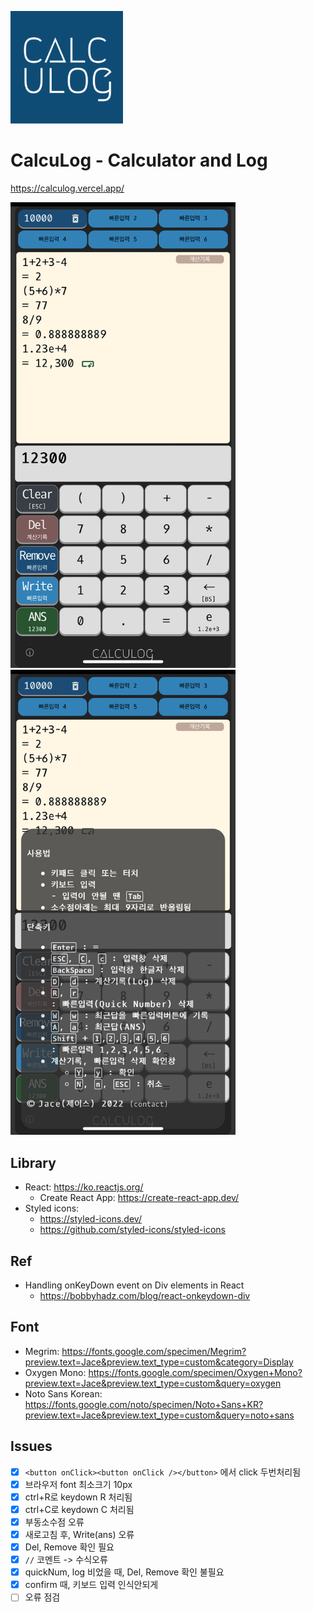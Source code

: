 ![calculog](https://github.com/jacealan/calculog/blob/main/public/apple-touch-icon.png?raw=true)
# CalcuLog - Calculator and Log
https://calculog.vercel.app/

<img src="https://github.com/jacealan/calculog/blob/main/public/capture1.png?raw=true" width="360px" />
<img src="https://github.com/jacealan/calculog/blob/main/public/capture2.png?raw=true" width="360px" />

## Library

- React: https://ko.reactjs.org/
  - Create React App: https://create-react-app.dev/
- Styled icons:
  - https://styled-icons.dev/
  - https://github.com/styled-icons/styled-icons

## Ref

- Handling onKeyDown event on Div elements in React
  - https://bobbyhadz.com/blog/react-onkeydown-div

## Font

- Megrim: https://fonts.google.com/specimen/Megrim?preview.text=Jace&preview.text_type=custom&category=Display
- Oxygen Mono: https://fonts.google.com/specimen/Oxygen+Mono?preview.text=Jace&preview.text_type=custom&query=oxygen
- Noto Sans Korean: https://fonts.google.com/noto/specimen/Noto+Sans+KR?preview.text=Jace&preview.text_type=custom&query=noto+sans

## Issues

- [x] `<button onClick><button onClick /></button>` 에서 click 두번처리됨
- [x] 브라우저 font 최소크기 10px
- [x] ctrl+R로 keydown R 처리됨
- [x] ctrl+C로 keydown C 처리됨
- [x] 부동소수점 오류
- [x] 새로고침 후, Write(ans) 오류
- [x] Del, Remove 확인 필요
- [x] `//` 코멘트 -> 수식오류
- [x] quickNum, log 비었을 때, Del, Remove 확인 불필요
- [x] confirm 때, 키보드 입력 인식안되게
- [ ] 오류 점검